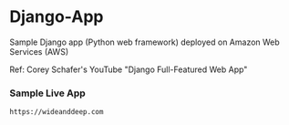 # Django-App

Sample Django app (Python web framework) deployed on Amazon Web Services (AWS)

Ref: Corey Schafer's YouTube "Django Full-Featured Web App"

### Sample Live App

```
https://wideanddeep.com
```
